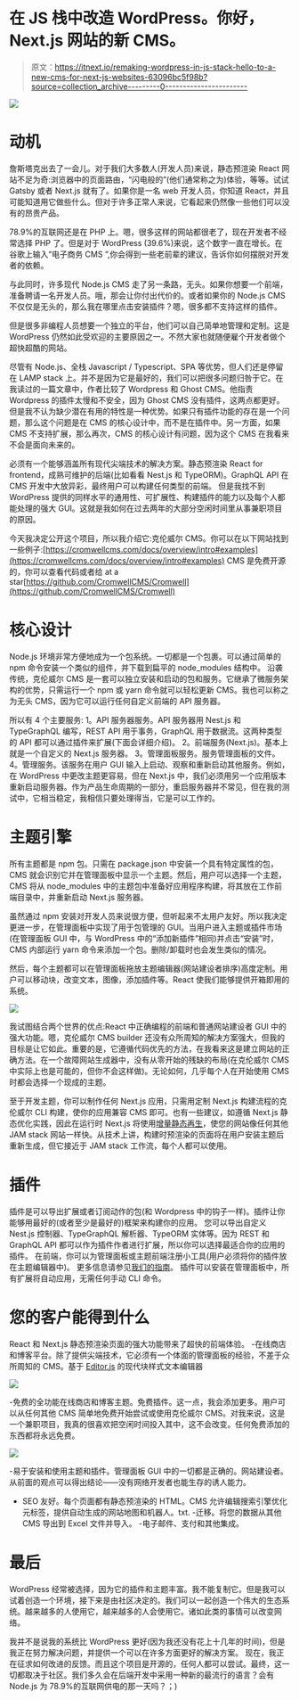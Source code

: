 # 在 JS 栈中改造 WordPress。你好，Next.js 网站的新 CMS。

> 原文：<https://itnext.io/remaking-wordpress-in-js-stack-hello-to-a-new-cms-for-next-js-websites-63096bc5f98b?source=collection_archive---------0----------------------->

![](img/686398f9f02c8285d83a2cee03c1fe5b.png)

# 动机

詹斯塔克出去了一会儿。对于我们大多数人(开发人员)来说，静态预渲染 React 网站不足为奇:浏览器中的页面路由，“闪电般的”(他们通常称之为)体验，等等。试试 Gatsby 或者 Next.js 就有了。如果你是一名 web 开发人员，你知道 React，并且可能知道用它做些什么。但对于许多正常人来说，它看起来仍然像一些他们可以没有的昂贵产品。

78.9%的互联网还是在 PHP 上。嗯，很多这样的网站都很老了，现在开发者不经常选择 PHP 了。但是对于 WordPress (39.6%)来说，这个数字一直在增长。在谷歌上输入“电子商务 CMS ”,你会得到一些老前辈的建议，告诉你如何摆脱对开发者的依赖。

与此同时，许多现代 Node.js CMS 走了另一条路，无头。如果你想要一个前端，准备聘请一名开发人员。哦，那会让你付出代价的。或者如果你的 Node.js CMS 不仅仅是无头的，那么我在哪里点击安装插件？嗯，很多都不支持这样的插件。

但是很多非编程人员想要一个独立的平台，他们可以自己简单地管理和定制。这是 WordPress 仍然如此受欢迎的主要原因之一。不然大家也就随便雇个开发者做个超快超酷的网站。

尽管有 Node.js、全栈 Javascript / Typescript、SPA 等优势，但人们还是停留在 LAMP stack 上。并不是因为它是最好的，我们可以把很多问题归咎于它。在我读过的一篇文章中，作者比较了 Wordpress 和 Ghost CMS。他指责 Wordpress 的插件太慢和不安全，因为 Ghost CMS 没有插件，这两点都更好。但是我不认为缺少潜在有用的特性是一种优势。如果只有插件功能的存在是一个问题，那么这个问题是在 CMS 的核心设计中，而不是在插件中。另一方面，如果 CMS 不支持扩展，那么再次，CMS 的核心设计有问题，因为这个 CMS 在我看来不会是面向未来的。

必须有一个能够涵盖所有现代尖端技术的解决方案。静态预渲染 React for frontend，成熟可维护的后端(比如看看 Nest.js 和 TypeORM)。GraphQL API 在 CMS 开发中大放异彩，最终用户可以构建任何类型的前端。
但是我找不到 WordPress 提供的同样水平的通用性、可扩展性、构建插件的能力以及每个人都能处理的强大 GUI。这就是我如何在过去两年的大部分空闲时间里从事兼职项目的原因。

今天我决定公开这个项目，所以我介绍它:克伦威尔 CMS。你可以在以下网站找到一些例子:[https://cromwellcms.com/docs/overview/intro#examples](https://cromwellcms.com/docs/overview/intro#examples)
CMS 是免费开源的，你可以查看代码或者给 at a star[https://github.com/CromwellCMS/Cromwell](https://github.com/CromwellCMS/Cromwell)

# 核心设计

Node.js 环境非常方便地成为一个包系统。一切都是一个包裹。可以通过简单的 npm 命令安装一个类似的组件，并下载到扁平的 node_modules 结构中。
沿袭传统，克伦威尔 CMS 是一套可以独立安装和启动的包和服务。它继承了微服务架构的优势，只需运行一个 npm 或 yarn 命令就可以轻松更新 CMS。我也可以称之为无头 CMS，因为它可以运行任何自定义前端的 API 服务器。

所以有 4 个主要服务:
1。API 服务器服务。API 服务器用 Nest.js 和 TypeGraphQL 编写，REST API 用于事务，GraphQL 用于数据流。这两种类型的 API 都可以通过插件来扩展(下面会详细介绍)。
2。前端服务(Next.js)。基本上就是一个自定义的 Next.js 服务器。
3。管理面板服务。服务管理面板的文件。
4。管理服务。该服务在用户 GUI 输入上启动、观察和重新启动其他服务。例如，在 WordPress 中更改主题更容易，但在 Next.js 中，我们必须用另一个应用版本重新启动服务器。作为产品生命周期的一部分，重启服务器并不常见，但在我的测试中，它相当稳定，我相信只要处理得当，它是可以工作的。

# 主题引擎

所有主题都是 npm 包。只需在 package.json 中安装一个具有特定属性的包，CMS 就会识别它并在管理面板中显示一个主题。然后，用户可以选择一个主题，CMS 将从 node_modules 中的主题包中准备好应用程序构建，将其放在工作前端目录中，并重新启动 Next.js 服务器。

虽然通过 npm 安装对开发人员来说很方便，但听起来不太用户友好。所以我决定更进一步，在管理面板中实现了用于包管理的 GUI。当用户进入主题或插件市场(在管理面板 GUI 中，与 WordPress 中的“添加新插件”相同)并点击“安装”时，CMS 内部运行 yarn 命令来添加一个包。删除/卸载时也会发生类似的情况。

然后，每个主题都可以在管理面板拖放主题编辑器(网站建设者排序)高度定制。用户可以移动块，改变文本，图像，添加插件等。React 使我们能够提供开箱即用的系统。

![](img/95ddb9bf3d01defd4211ada787ebb219.png)

我试图结合两个世界的优点:React 中正确编程的前端和普通网站建设者 GUI 中的强大功能。嗯，克伦威尔 CMS builder 还没有众所周知的解决方案强大，但我的目标是让它如此。重要的是，它遵循代码优先的方法，在我看来这是建立网站的正确方法。在一个故障网站生成器中，没有从零开始的残缺的布局(在克伦威尔 CMS 中实际上也是可能的，但你不会这样做)。无论如何，几乎每个人在开始使用 CMS 时都会选择一个现成的主题。

至于开发主题，你可以制作任何 Next.js 应用，只需用定制 Next.js 构建流程的克伦威尔 CLI 构建，使你的应用兼容 CMS 即可。也有一些建议，如遵循 Next.js 静态优化实践，因此在运行时 Next.js 将使用[增量静态再生](https://vercel.com/docs/concepts/next.js/incremental-static-regeneration)，使您的网站像任何其他 JAM stack 网站一样快。从技术上讲，构建时预渲染的页面将在用户安装主题后重新生成，但它接近于 JAM stack 工作流，每个人都可以使用。

# 插件

插件是可以导出扩展或者订阅动作的包(和 Wordpress 中的钩子一样)。插件让你能够用最好的(或者至少是最好的)框架来构建你的应用。
您可以导出自定义 Nest.js 控制器、TypeGraphQL 解析器、TypeORM 实体等。因为 REST 和 GraphQL API 都可以作为插件作者进行扩展，所以你可以选择最适合你的应用的插件。
在前端，你可以为管理面板或主题前端注册小工具(用户必须将你的插件放在主题编辑器中)。
更多信息请参见[我们的指南](https://cromwellcms.com/docs/development/plugin-development/)。
插件可以安装在管理面板中，所有扩展将自动应用，无需任何手动 CLI 命令。

# 您的客户能得到什么

React 和 Next.js 静态预渲染页面的强大功能带来了超快的前端体验。
-在线商店和博客平台。除了提供尖端技术，它必须有一个体面的管理面板的经验，不差于众所周知的 CMS。基于 [Editor.js](https://editorjs.io/) 的现代块样式文本编辑器

![](img/852338e2d3e69614733daa173b85462a.png)

-免费的全功能在线商店和博客主题。免费插件。这一点，我会添加更多。用户可以从任何其他 CMS 简单地免费开始尝试或使用克伦威尔 CMS。对我来说，这是一个兼职项目，我真的很喜欢把空闲时间投入其中，这不会改变。任何免费添加的东西都将永远免费。

![](img/d186a566e817938ed9d39ef6527d1d6d.png)

-易于安装和使用主题和插件。管理面板 GUI 中的一切都是正确的。网站建设者。从前面的观点可以得出结论——没有网络开发者也能生存的诱人能力。
- SEO 友好。每个页面都有静态预渲染的 HTML。CMS 允许编辑搜索引擎优化元标签，提供自动生成的网站地图和机器人。txt.
-迁移。将您的数据从其他 CMS 导出到 Excel 文件并导入。
-电子邮件、支付和其他集成。

# 最后

WordPress 经常被选择，因为它的插件和主题丰富。我不能复制它。但是我可以试着创造一个环境，接下来是由社区决定的。我们可以一起创造一个伟大的生态系统。越来越多的人使用它，越来越多的人会使用它。诸如此类的事情可以改变网络。

我并不是说我的系统比 WordPress 更好(因为我还没有花上十几年的时间)，但是我正在努力解决问题，并提供一个可以在许多方面更好的解决方案。
现在，我正在征求如何改进的反馈。而且这个项目是开源的，任何人都可以尝试。最终，这一切都取决于社区。我们多久会在后端开发中采用一种新的最流行的语言？会有 Node.js 为 78.9%的互联网供电的那一天吗？；)